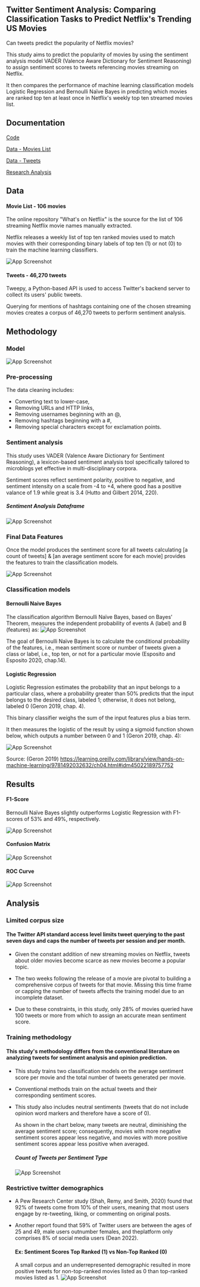 ## Twitter Sentiment Analysis: Comparing Classification Tasks to Predict Netflix's Trending US Movies

Can tweets predict the popularity of Netflix movies? 

This study aims to predict the popularity of movies by using the sentiment analysis model VADER (Valence Aware Dictionary for
Sentiment Reasoning) to assign sentiment scores to tweets referencing movies streaming on
Netflix. 

It then compares the performance of machine learning classification models Logistic
Regression and Bernoulli Naïve Bayes in predicting which movies are ranked top ten at least
once in Netflix's weekly top ten streamed movies list.



## Documentation

[Code](https://github.com/patsarmient/py_NLP-Classification-Twitter-Sentiment-Analysis/blob/main/Code_movie_prediction.ipynb)

[Data - Movies List](https://github.com/patsarmient/py_NLP-Classification-Twitter-Sentiment-Analysis/blob/main/movies_list.csv)

[Data - Tweets](https://github.com/patsarmient/py_NLP-Classification-Twitter-Sentiment-Analysis/blob/main/tweets.csv)

[Research Analysis](https://github.com/patsarmient/py_NLP-Classification-Twitter-Sentiment-Analysis/blob/main/Research_Summary.pdf)



## Data

#### Movie List - 106 movies 

The online repository "What's on Netflix" is the source for the list of 106 streaming Netflix movie names manually extracted.

Netflix releases a weekly list of top ten ranked movies used to match movies with their corresponding binary labels of top ten (1) or not (0) to train the machine learning classifiers. 

![App Screenshot](https://github.com/patsarmient/py_NLP-Classification-Twitter-Sentiment-Analysis/blob/main/z_Dataframe_1_Movie_List.png)

#### Tweets - 46,270 tweets

Tweepy, a Python-based API is used to access Twitter's backend server to collect its users' public 
tweets.

Querying for mentions of hashtags containing one of the chosen streaming movies creates a corpus of 46,270 tweets to perform sentiment analysis. 



## Methodology

### Model
![App Screenshot](https://github.com/patsarmient/py_NLP-Classification-Twitter-Sentiment-Analysis/blob/main/z_Methods_Classification_Model.png)


### Pre-processing
The data cleaning includes:
- Converting text to lower-case, 
- Removing URLs and HTTP links, 
- Removing usernames beginning with an @, 
- Removing hashtags beginning with a #, 
- Removing special characters except for exclamation points.


### Sentiment analysis
This study uses VADER (Valence Aware Dictionary for Sentiment Reasoning), a lexicon-based sentiment analysis tool specifically tailored to microblogs yet effective in multi-disciplinary corpora.

Sentiment scores reflect sentiment polarity, positive to negative, and sentiment intensity on a scale from -4 to +4, where good has a positive 
valance of 1.9 while great is 3.4 (Hutto and Gilbert 2014, 220). 

##### Sentiment Analysis Dataframe
![App Screenshot](https://github.com/patsarmient/py_NLP-Classification-Twitter-Sentiment-Analysis/blob/main/z_Dataframe_2_Sentiment_Analysis.png)


### Final Data Features
Once the model produces the sentiment score for all tweets calculating 
[a count of tweets] & [an average sentiment score for each movie] 
provides the features to train the classification models.

![App Screenshot](https://github.com/patsarmient/py_NLP-Classification-Twitter-Sentiment-Analysis/blob/main/z_Dataframe_3_Classification_Data.png)


### Classification models

  #### Bernoulli Naive Bayes
  
  The classification algorithm Bernoulli Naïve Bayes, based on Bayes’ Theorem, measures 
  the independent probability of events A (label) and B (features) as:
  ![App Screenshot](https://github.com/patsarmient/py_NLP-Classification-Twitter-Sentiment-Analysis/blob/main/z_Methods_Formula_Naive_Bayes.png)
  
  The goal of Bernoulli Naïve Bayes is to calculate the conditional 
  probability of the features, i.e., mean sentiment score or number of tweets given a class or label, 
  i.e., top ten, or not for a particular movie (Esposito and Esposito 2020, chap.14).

  #### Logistic Regression

  Logistic Regression estimates the probability that an input belongs to a particular class, where a probability greater than 50% predicts that the input belongs to 
  the desired class, labeled 1; otherwise, it does not belong, labeled 0 (Geron 2019, chap. 4). 
  
  This binary classifier weighs the sum of the input features plus a bias term. 
  
  It then measures the logistic of the result by using a sigmoid function shown below, which outputs a number between 0 and 1 (Geron 2019, chap. 4):  
  
  ![App Screenshot](https://github.com/patsarmient/py_NLP-Classification-Twitter-Sentiment-Analysis/blob/main/z_Methods_Formula_Logistic_Regression.png)
  
  Source: (Geron 2019) https://learning.oreilly.com/library/view/hands-on-machine-learning/9781492032632/ch04.html#idm45022189757752



## Results

#### F1-Score
Bernoulli Naïve Bayes slightly outperforms Logistic Regression with F1-scores of 53% and 49%, respectively.

![App Screenshot](https://github.com/patsarmient/py_NLP-Classification-Twitter-Sentiment-Analysis/blob/main/z_Results_F1_Score.png)

#### Confusion Matrix
![App Screenshot](https://github.com/patsarmient/py_NLP-Classification-Twitter-Sentiment-Analysis/blob/main/z_Results_Confusion_Matrix.png)

#### ROC Curve
![App Screenshot](https://github.com/patsarmient/py_NLP-Classification-Twitter-Sentiment-Analysis/blob/main/z_Results_ROC_Curve.png)



## Analysis

### Limited corpus size

#### The Twitter API standard access level limits tweet querying to the past seven days and caps the number of tweets per session and per month. 

- Given the constant addition of new streaming movies on Netflix, tweets about older movies become scarce as new movies become a popular topic.

- The two weeks following the release of a movie are pivotal to building a comprehensive corpus of tweets for that movie. Missing this time frame or capping the number   of tweets affects the training model due to an incomplete dataset. 

- Due to these constraints, in this study, only 28% of movies queried have 100 tweets or more from which to assign an accurate mean sentiment score.


### Training methodology
 
#### This study's methodology differs from the conventional literature on analyzing tweets for sentiment analysis and opinion prediction.

- This study trains two classification models on the average sentiment score per movie and the total number of tweets generated per movie.

- Conventional methods train on the actual tweets and their corresponding sentiment scores.

- This study also includes neutral sentiments (tweets that do not include opinion word markers and therefore have a score of 0). 
  
  As shown in the chart below, many tweets are neutral, diminishing the average sentiment score; consequently, movies with more negative sentiment scores appear less 
  negative, and movies with more positive sentiment scores appear less positive when averaged.

  ##### Count of Tweets per Sentiment Type
  ![App Screenshot](https://github.com/patsarmient/py_NLP-Classification-Twitter-Sentiment-Analysis/blob/main/z_Results_Tweets_Sentiment_Type.png)
    
    
### Restrictive twitter demographics

- A Pew Research Center study (Shah, Remy, and Smith, 2020) found that 92% of tweets come from 10% of their users, meaning that most users engage by re-tweeting,         liking, or commenting on original posts. 

- Another report found that 59% of Twitter users are between the ages of 25 and 49, male users outnumber females, and theplatform only comprises 8% of social media       users (Dean 2022). 

    #### Ex: Sentiment Scores Top Ranked (1) vs Non-Top Ranked (0)
    A small corpus and an underrepresented demographic resulted in more positive tweets for non-top-ranked movies listed as 0 than top-ranked movies listed as 1.
    ![App Screenshot](https://github.com/patsarmient/py_NLP-Classification-Twitter-Sentiment-Analysis/blob/main/z_Results_Tweets_Top_Rank_Per_Sentiment_Type.png)

